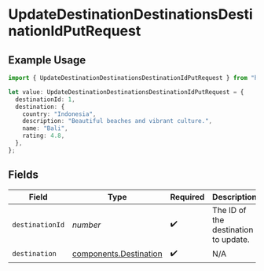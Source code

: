 # UpdateDestinationDestinationsDestinationIdPutRequest

## Example Usage

```typescript
import { UpdateDestinationDestinationsDestinationIdPutRequest } from "holiday-with-readme/models/operations";

let value: UpdateDestinationDestinationsDestinationIdPutRequest = {
  destinationId: 1,
  destination: {
    country: "Indonesia",
    description: "Beautiful beaches and vibrant culture.",
    name: "Bali",
    rating: 4.8,
  },
};
```

## Fields

| Field                                                            | Type                                                             | Required                                                         | Description                                                      | Example                                                          |
| ---------------------------------------------------------------- | ---------------------------------------------------------------- | ---------------------------------------------------------------- | ---------------------------------------------------------------- | ---------------------------------------------------------------- |
| `destinationId`                                                  | *number*                                                         | :heavy_check_mark:                                               | The ID of the destination to update.                             | 1                                                                |
| `destination`                                                    | [components.Destination](../../models/components/destination.md) | :heavy_check_mark:                                               | N/A                                                              |                                                                  |